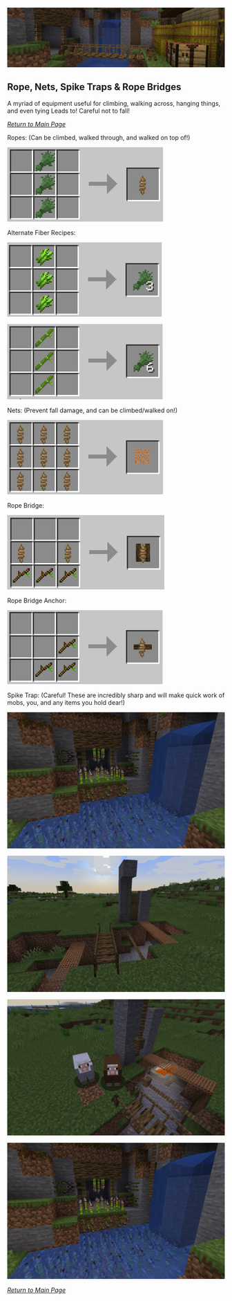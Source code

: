 ![](../wiki-images/banner_rope.png)

## Rope, Nets, Spike Traps & Rope Bridges

A myriad of equipment useful for climbing, walking across, hanging things, and even tying Leads to! Careful not to fall!

_[Return to Main Page](README.md)_

Ropes: (Can be climbed, walked through, and walked on top of!)

![Rope Crafting Recipe](../wiki-images/rope.png)

Alternate Fiber Recipes:

![Fiber Crafting Recipe](../wiki-images/sugar-fiber.png)

![Fiber Crafting Recipe](../wiki-images/bamboo-fiber.png)

Nets: (Prevent fall damage, and can be climbed/walked on!)

![Net Crafting Recipe](../wiki-images/net.png)

Rope Bridge:

![Rope Bridge Crafting Recipe](../wiki-images/bridge.png)

Rope Bridge Anchor:

![Rope Bridge Anchor Crafting Recipe](../wiki-images/anchor.png)

Spike Trap: (Careful! These are incredibly sharp and will make quick work of mobs, you, and any items you hold dear!)

![Spike Recipe](../wiki-images/spikes.png)

![Display_Rope](../wiki-images/display_rope_1.png)

![Display_Rope 2](../wiki-images/display_rope_2.png)

![Display_Spikes](../wiki-images/spikes_display.png)

_[Return to Main Page](README.md)_
